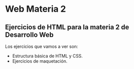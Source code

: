 # Web Materia 2
## Ejercicios de HTML para la materia 2 de Desarrollo Web

Los ejercicios que vamos a ver son:

- Estructura básica de HTML y CSS.
- Ejercicios de maquetación.